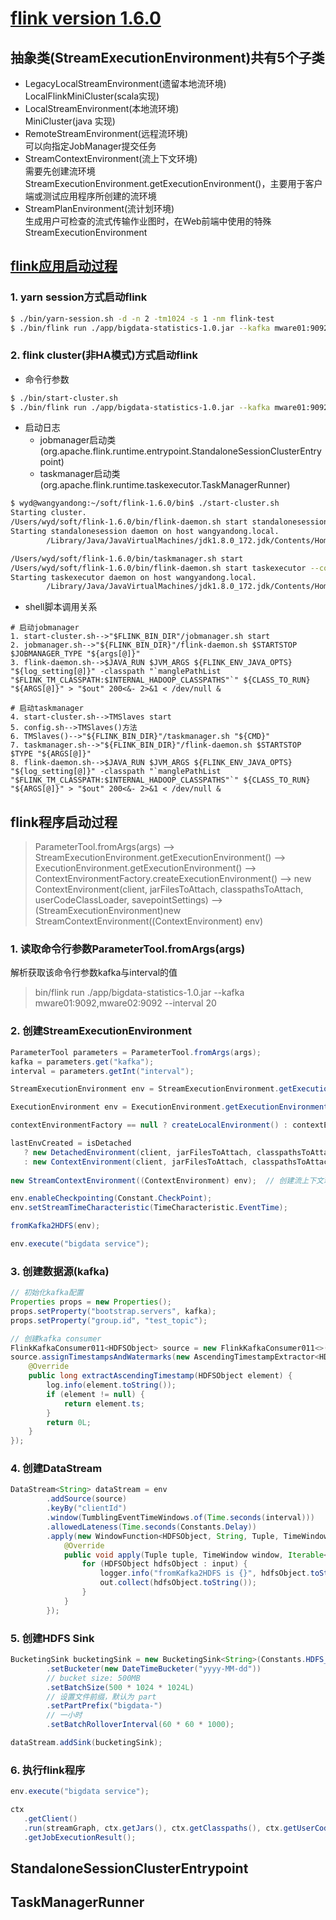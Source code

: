 # [flink version 1.6.0](https://ci.apache.org/projects/flink/flink-docs-release-1.6/quickstart/setup_quickstart.html)
## 抽象类(StreamExecutionEnvironment)共有5个子类
- LegacyLocalStreamEnvironment(遗留本地流环境)  
LocalFlinkMiniCluster(scala实现)
- LocalStreamEnvironment(本地流环境)  
MiniCluster(java 实现)
- RemoteStreamEnvironment(远程流环境)  
可以向指定JobManager提交任务
- StreamContextEnvironment(流上下文环境)  
需要先创建流环境StreamExecutionEnvironment.getExecutionEnvironment()，主要用于客户端或测试应用程序所创建的流环境
- StreamPlanEnvironment(流计划环境)  
生成用户可检查的流式传输作业图时，在Web前端中使用的特殊StreamExecutionEnvironment

## [flink应用启动过程](https://github.com/Dongzai1005/learning/blob/master/bigdata/src/main/java/wang/xiaoluobo/flink/flink.md)
### 1. yarn session方式启动flink
```Bash
$ ./bin/yarn-session.sh -d -n 2 -tm1024 -s 1 -nm flink-test  
$ ./bin/flink run ./app/bigdata-statistics-1.0.jar --kafka mware01:9092,mware02:9092 --interval 20
```

### 2. flink cluster(非HA模式)方式启动flink
- 命令行参数
```Bash
$ ./bin/start-cluster.sh
$ ./bin/flink run ./app/bigdata-statistics-1.0.jar --kafka mware01:9092,mware02:9092 --interval 20
```

- 启动日志
    - jobmanager启动类(org.apache.flink.runtime.entrypoint.StandaloneSessionClusterEntrypoint)
    - taskmanager启动类(org.apache.flink.runtime.taskexecutor.TaskManagerRunner)
```Bash
$ wyd@wangyandong:~/soft/flink-1.6.0/bin$ ./start-cluster.sh
Starting cluster.
/Users/wyd/soft/flink-1.6.0/bin/flink-daemon.sh start standalonesession --configDir /Users/wyd/soft/flink-1.6.0/conf --executionMode cluster
Starting standalonesession daemon on host wangyandong.local.
        /Library/Java/JavaVirtualMachines/jdk1.8.0_172.jdk/Contents/Home/bin/java  -Xms1024m -Xmx1024m  -Dlog.file=/Users/wyd/soft/flink-1.6.0/log/flink-wyd-standalonesession-0-wangyandong.local.log -Dlog4j.configuration=file:/Users/wyd/soft/flink-1.6.0/conf/log4j.properties -Dlogback.configurationFile=file:/Users/wyd/soft/flink-1.6.0/conf/logback.xml -classpath /Users/wyd/soft/flink-1.6.0/lib/flink-python_2.11-1.6.0.jar:/Users/wyd/soft/flink-1.6.0/lib/log4j-1.2.17.jar:/Users/wyd/soft/flink-1.6.0/lib/slf4j-log4j12-1.7.7.jar:/Users/wyd/soft/flink-1.6.0/lib/flink-dist_2.11-1.6.0.jar::/Users/wyd/soft/hadoop-2.8.4/etc/hadoop: org.apache.flink.runtime.entrypoint.StandaloneSessionClusterEntrypoint --configDir /Users/wyd/soft/flink-1.6.0/conf --executionMode cluster > /Users/wyd/soft/flink-1.6.0/log/flink-wyd-standalonesession-0-wangyandong.local.out 200<&- 2>&1 < /dev/null &

/Users/wyd/soft/flink-1.6.0/bin/taskmanager.sh start
/Users/wyd/soft/flink-1.6.0/bin/flink-daemon.sh start taskexecutor --configDir /Users/wyd/soft/flink-1.6.0/conf        
Starting taskexecutor daemon on host wangyandong.local.
        /Library/Java/JavaVirtualMachines/jdk1.8.0_172.jdk/Contents/Home/bin/java  -XX:+UseG1GC -Xms922M -Xmx922M -XX:MaxDirectMemorySize=8388607T  -Dlog.file=/Users/wyd/soft/flink-1.6.0/log/flink-wyd-taskexecutor-0-wangyandong.local.log -Dlog4j.configuration=file:/Users/wyd/soft/flink-1.6.0/conf/log4j.properties -Dlogback.configurationFile=file:/Users/wyd/soft/flink-1.6.0/conf/logback.xml -classpath /Users/wyd/soft/flink-1.6.0/lib/flink-python_2.11-1.6.0.jar:/Users/wyd/soft/flink-1.6.0/lib/log4j-1.2.17.jar:/Users/wyd/soft/flink-1.6.0/lib/slf4j-log4j12-1.7.7.jar:/Users/wyd/soft/flink-1.6.0/lib/flink-dist_2.11-1.6.0.jar::/Users/wyd/soft/hadoop-2.8.4/etc/hadoop: org.apache.flink.runtime.taskexecutor.TaskManagerRunner --configDir /Users/wyd/soft/flink-1.6.0/conf > /Users/wyd/soft/flink-1.6.0/log/flink-wyd-taskexecutor-0-wangyandong.local.out 200<&- 2>&1 < /dev/null &
```

- shell脚本调用关系
```text
# 启动jobmanager
1. start-cluster.sh-->"$FLINK_BIN_DIR"/jobmanager.sh start
2. jobmanager.sh-->"${FLINK_BIN_DIR}"/flink-daemon.sh $STARTSTOP $JOBMANAGER_TYPE "${args[@]}"
3. flink-daemon.sh-->$JAVA_RUN $JVM_ARGS ${FLINK_ENV_JAVA_OPTS} "${log_setting[@]}" -classpath "`manglePathList "$FLINK_TM_CLASSPATH:$INTERNAL_HADOOP_CLASSPATHS"`" ${CLASS_TO_RUN} "${ARGS[@]}" > "$out" 200<&- 2>&1 < /dev/null &

# 启动taskmanager
4. start-cluster.sh-->TMSlaves start
5. config.sh-->TMSlaves()方法
6. TMSlaves()-->"${FLINK_BIN_DIR}"/taskmanager.sh "${CMD}"
7. taskmanager.sh-->"${FLINK_BIN_DIR}"/flink-daemon.sh $STARTSTOP $TYPE "${ARGS[@]}"
8. flink-daemon.sh-->$JAVA_RUN $JVM_ARGS ${FLINK_ENV_JAVA_OPTS} "${log_setting[@]}" -classpath "`manglePathList "$FLINK_TM_CLASSPATH:$INTERNAL_HADOOP_CLASSPATHS"`" ${CLASS_TO_RUN} "${ARGS[@]}" > "$out" 200<&- 2>&1 < /dev/null &
```

## flink程序启动过程
>ParameterTool.fromArgs(args) --> StreamExecutionEnvironment.getExecutionEnvironment() --> ExecutionEnvironment.getExecutionEnvironment() --> ContextEnvironmentFactory.createExecutionEnvironment() 
--> new ContextEnvironment(client, jarFilesToAttach, classpathsToAttach, userCodeClassLoader, savepointSettings) --> (StreamExecutionEnvironment)new StreamContextEnvironment((ContextEnvironment) env) 

### 1. 读取命令行参数ParameterTool.fromArgs(args)
解析获取该命令行参数kafka与interval的值
>bin/flink run ./app/bigdata-statistics-1.0.jar --kafka mware01:9092,mware02:9092 --interval 20

### 2. 创建StreamExecutionEnvironment
```java
ParameterTool parameters = ParameterTool.fromArgs(args);
kafka = parameters.get("kafka");
interval = parameters.getInt("interval");

StreamExecutionEnvironment env = StreamExecutionEnvironment.getExecutionEnvironment();

ExecutionEnvironment env = ExecutionEnvironment.getExecutionEnvironment();

contextEnvironmentFactory == null ? createLocalEnvironment() : contextEnvironmentFactory.createExecutionEnvironment(); // ContextEnvironmentFactory

lastEnvCreated = isDetached
   ? new DetachedEnvironment(client, jarFilesToAttach, classpathsToAttach, userCodeClassLoader, savepointSettings)
   : new ContextEnvironment(client, jarFilesToAttach, classpathsToAttach, userCodeClassLoader, savepointSettings); // 默认为 false
   
new StreamContextEnvironment((ContextEnvironment) env);  // 创建流上下文环境完毕

env.enableCheckpointing(Constant.CheckPoint);
env.setStreamTimeCharacteristic(TimeCharacteristic.EventTime);

fromKafka2HDFS(env);

env.execute("bigdata service");
```

### 3. 创建数据源(kafka)
```java
// 初始化kafka配置
Properties props = new Properties();
props.setProperty("bootstrap.servers", kafka);
props.setProperty("group.id", "test_topic");

// 创建kafka consumer
FlinkKafkaConsumer011<HDFSObject> source = new FlinkKafkaConsumer011<>(Constant.Topic, new HDFSSchema(), props);
source.assignTimestampsAndWatermarks(new AscendingTimestampExtractor<HDFSObject>() {
    @Override
    public long extractAscendingTimestamp(HDFSObject element) {
        log.info(element.toString());
        if (element != null) {
            return element.ts;
        }
        return 0L;
    }
});
```

### 4. 创建DataStream
```java
DataStream<String> dataStream = env
        .addSource(source)
        .keyBy("clientId")
        .window(TumblingEventTimeWindows.of(Time.seconds(interval)))
        .allowedLateness(Time.seconds(Constants.Delay))
        .apply(new WindowFunction<HDFSObject, String, Tuple, TimeWindow>() {
            @Override
            public void apply(Tuple tuple, TimeWindow window, Iterable<HDFSObject> input, Collector<String> out) throws Exception {
                for (HDFSObject hdfsObject : input) {
                    logger.info("fromKafka2HDFS is {}", hdfsObject.toString());
                    out.collect(hdfsObject.toString());
                }
            }
        });
```

### 5. 创建HDFS Sink
```java
BucketingSink bucketingSink = new BucketingSink<String>(Constants.HDFS_BASE_DIR)
        .setBucketer(new DateTimeBucketer("yyyy-MM-dd"))
        // bucket size: 500MB
        .setBatchSize(500 * 1024 * 1024L)
        // 设置文件前缀，默认为 part
        .setPartPrefix("bigdata-")
        // 一小时
        .setBatchRolloverInterval(60 * 60 * 1000);

dataStream.addSink(bucketingSink);
```

### 6. 执行flink程序
```java
env.execute("bigdata service");

ctx
   .getClient()
   .run(streamGraph, ctx.getJars(), ctx.getClasspaths(), ctx.getUserCodeClassLoader(), ctx.getSavepointRestoreSettings())
   .getJobExecutionResult();
```

## StandaloneSessionClusterEntrypoint

## TaskManagerRunner
